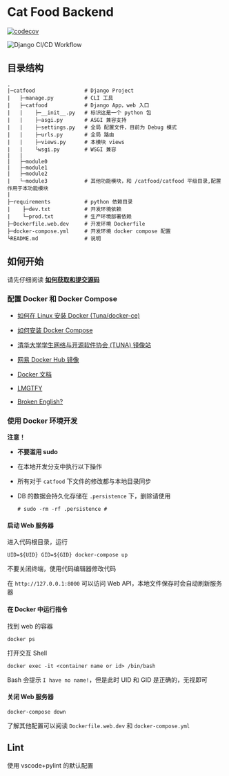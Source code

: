 # Cat Food Backend

[![codecov](https://codecov.io/gh/TJCatFood/backend/branch/main/graph/badge.svg?token=C1YPF6SH0G)](undefined)

![Django CI/CD Workflow](https://github.com/TJCatFood/backend/workflows/Django%20CI/CD%20Workflow/badge.svg)

## 目录结构

```
.
|─catfood                # Django Project
|   ├─manage.py          # CLI 工具
|   ├─catfood            # Django App，web 入口
|   |    ├─__init__.py   # 标识这是一个 python 包
|   |    ├─asgi.py       # ASGI 兼容支持
|   |    ├─settings.py   # 全局 配置文件，目前为 Debug 模式
|   |    ├─urls.py       # 全局 路由
|   |    ├─views.py      # 本模块 views
|   |    └wsgi.py        # WSGI 兼容
|   |
|   ├─module0
|   ├─module1
|   ├─module2
|   └─module3            # 其他功能模块，和 /catfood/catfood 平级目录,配置作用于本功能模块
|                                                  
├─requirements           # python 依赖目录
|    ├─dev.txt           # 开发环境依赖
|    └─prod.txt          # 生产环境部署依赖
├─Dockerfile.web.dev     # 开发环境 Dockerfile
├─docker-compose.yml     # 开发环境 docker compose 配置
└README.md               # 说明
```

## 如何开始

请先仔细阅读 [**如何获取和提交源码**](https://github.com/TJCatFood/README)

### 配置 Docker 和 Docker Compose

- [如何在 Linux 安装 Docker (Tuna/docker-ce)](https://mirrors.tuna.tsinghua.edu.cn/help/docker-ce/)

- [如何安装 Docker Compose](https://docs.docker.com/compose/install/)

- [清华大学学生网络与开源软件协会 (TUNA) 镜像站](https://mirrors.tuna.tsinghua.edu.cn/)

- [网易 Docker Hub 镜像](https://hub-mirror.c.163.com/)

- [Docker 文档](https://docs.docker.com/)

- [LMGTFY](http://letmegooglethat.com/?q=RTFM)

- [Broken English?](https://www.deepl.com/en/translator)

### 使用 Docker 环境开发

**注意！**
- **不要滥用 sudo**
- 在本地开发分支中执行以下操作
- 所有对于 `catfood` 下文件的修改都与本地目录同步
- DB 的数据会持久化存储在 `.persistence` 下，删除请使用

    ```
    # sudo -rm -rf .persistence #
    ```
#### 启动 Web 服务器

进入代码根目录，运行

```
UID=${UID} GID=${GID} docker-compose up
```

不要关闭终端，使用代码编辑器修改代码

在 `http://127.0.0.1:8000` 可以访问 Web API，本地文件保存时会自动刷新服务器

#### 在 Docker 中运行指令

找到 web 的容器

```
docker ps
```

打开交互 Shell

```
docker exec -it <container name or id> /bin/bash 
```

Bash 会提示 `I have no name!`，但是此时 UID 和 GID 是正确的，无视即可

#### 关闭 Web 服务器

```
docker-compose down
```

了解其他配置可以阅读 `Dockerfile.web.dev` 和 `docker-compose.yml`

## Lint

使用 vscode+pylint 的默认配置
